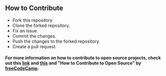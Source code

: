 ## How to Contribute

* Fork this repository.
* Clone the forked repository.
* Fix an issue.
* Commit the changes.
* Push the changes to the forked repository.
* Create a pull request.

#### For more information on how to contribute to open source projects, check out this [link](https://opensource.guide/how-to-contribute/) and [this](https://www.digitalocean.com/community/tutorial_series/an-introduction-to-open-source) and "How to Contribute to Open Source" by [freeCodeCamp](https://www.freecodecamp.org/news/how-to-contribute-to-open-source-projects/).
